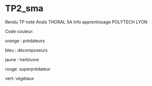 # TP2_sma
 
Rendu TP noté Anaïs THORAL 
5A info apprentissage
POLYTECH LYON

Code couleur:


orange : prédateurs


bleu : décomposeurs


jaune : herbivore


rouge: superprédateur


vert: végétaux
